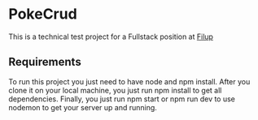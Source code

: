 # PokeCrud

This is a technical test project for a Fullstack position at [Filup](https://filup.mx/)

## Requirements

To run this project you just need to have node and npm install. After you clone it on your local machine, you just run npm install to get all dependencies. Finally, you just run npm start or npm run dev to use nodemon to get your server up and running. 